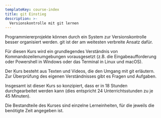 ```yaml
---
templateKey: course-index
title: git Einstieg
description: >-
  Versionskontrolle mit git lernen
---
```


Programmiererprojekte können durch ein System zur Versionskontrolle
besser organisiert werden. git ist der am weitesten verbreite Ansatz dafür.

Für diesen Kurs wird ein grundlegendes Verständnis von
Kommandozeilenumgebungen vorausgesetzt (z.B. die Eingabeaufforderung oder
Powershell in Windows oder das Terminal in Linux und macOS).

Der Kurs besteht aus Texten und Videos, die den Umgang mit git erläutern.
Zur Überprüfung des eigenen Verständnisses gibt es Fragen und Aufgaben.

Insgesamt ist dieser Kurs so konzipiert, dass er in 18 Stunden
durchgearbeitet werden kann (dies entspricht 24 Unterrichtsstunden zu
je 45 Minuten).

Die Bestandteile des Kurses sind einzelne Lerneinheiten, für die
jeweils die benötigte Zeit angegeben ist.

